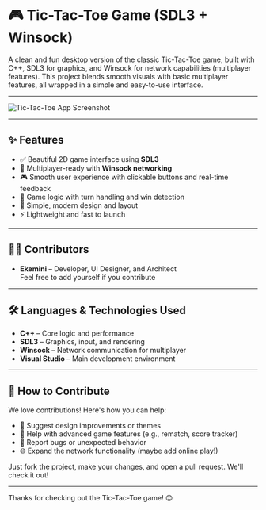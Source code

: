 # 🎮 Tic-Tac-Toe Game (SDL3 + Winsock)

A clean and fun desktop version of the classic Tic-Tac-Toe game, built with C++, SDL3 for graphics, and Winsock for network capabilities (multiplayer features). This project blends smooth visuals with basic multiplayer features, all wrapped in a simple and easy-to-use interface.

---

![Tic-Tac-Toe App Screenshot](# "Image showing how the finished app looks like")

---

## ✨ Features

- ✅ Beautiful 2D game interface using **SDL3**
- 🔗 Multiplayer-ready with **Winsock networking**
- 🎮 Smooth user experience with clickable buttons and real-time feedback
- 🧠 Game logic with turn handling and win detection
- 🎨 Simple, modern design and layout
- ⚡ Lightweight and fast to launch

---

## 🧑‍💻 Contributors

- **Ekemini** – Developer, UI Designer, and Architect  
Feel free to add yourself if you contribute

---

## 🛠️ Languages & Technologies Used

- **C++** – Core logic and performance
- **SDL3** – Graphics, input, and rendering
- **Winsock** – Network communication for multiplayer
- **Visual Studio** – Main development environment

---

## 🤝 How to Contribute

We love contributions! Here's how you can help:
- 🎨 Suggest design improvements or themes
- 🧠 Help with advanced game features (e.g., rematch, score tracker)
- 🐛 Report bugs or unexpected behavior
- 🌐 Expand the network functionality (maybe add online play!)

Just fork the project, make your changes, and open a pull request. We'll check it out!

---

Thanks for checking out the Tic-Tac-Toe game! 😊
